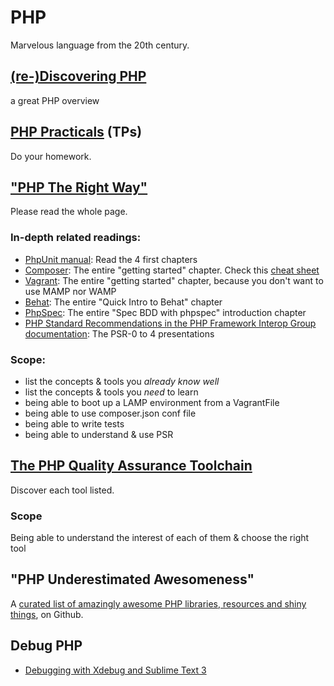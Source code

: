 PHP
===

Marvelous language from the 20th century.

## [(re-)Discovering PHP](http://edu.williamdurand.fr/php-slides/index.html)

a great PHP overview

## [PHP Practicals](http://edu.williamdurand.fr/) (TPs)

Do your homework.

## ["PHP The Right Way"](http://www.phptherightway.com) 

Please read the whole page.

### In-depth related readings: 

- [PhpUnit manual](http://phpunit.de/manuel): Read the 4 first chapters
- [Composer](http://getcomposer.org): The entire "getting started" chapter. Check this [cheat sheet](http://composer.json.jolicode.com/)
- [Vagrant](http://vagrantup.com): The entire "getting started" chapter, because you don't want to use MAMP nor WAMP
- [Behat](http://behat.org): The entire "Quick Intro to Behat" chapter
- [PhpSpec](http://phpspec.net): The entire "Spec BDD with phpspec" introduction chapter
- [PHP Standard Recommendations in the PHP Framework Interop Group documentation](http://www.php-fig.org/): The PSR-0 to 4 presentations

### Scope: 

- list the concepts & tools you *already know well*
- list the concepts & tools you *need* to learn
- being able to boot up a LAMP environment from a VagrantFile
- being able to use composer.json conf file
- being able to write tests
- being able to understand & use PSR


## [The PHP Quality Assurance Toolchain](http://phpqatools.org)

Discover each tool listed.

### Scope

Being able to understand the interest of each of them & choose the right tool


## "PHP Underestimated Awesomeness"

A [curated list of amazingly awesome PHP libraries, resources and shiny things](https://github.com/ziadoz/awesome-php),  on Github.

## Debug PHP

- [Debugging with Xdebug and Sublime Text 3](http://www.sitepoint.com/debugging-xdebug-sublime-text-3)





